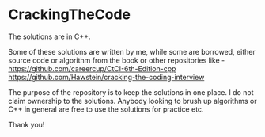 # CrackingTheCode

The solutions are in C++. 

Some of these solutions are written by me, while some are borrowed, either source code or algorithm from the book or other repositories like - 
https://github.com/careercup/CtCI-6th-Edition-cpp
https://github.com/Hawstein/cracking-the-coding-interview

The purpose of the repository is to keep the solutions in one place. 
I do not claim ownership to the solutions. Anybody looking to brush up algorithms or C++ in general are free to use the solutions for practice etc. 

Thank you!
